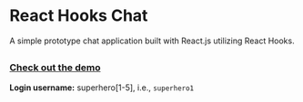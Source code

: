  



# React Hooks Chat 

A simple prototype chat application built with React.js utilizing React Hooks.
##
### [Check out the demo](https://react-hooks-chat-app.netlify.com)
  **Login username:** superhero[1-5], i.e., `superhero1`
